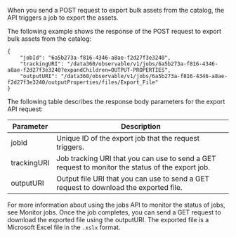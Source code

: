 When you send a POST request to export bulk assets from the catalog, the API triggers a job to export the assets.

The following example shows the response of the POST request to export bulk assets from the catalog:

```
{
    "jobId": "6a5b273a-f816-4346-a8ae-f2d27f3e3240",
    "trackingURI": "/data360/observable/v1/jobs/6a5b273a-f816-4346-a8ae-f2d27f3e3240?expandChildren=OUTPUT-PROPERTIES",
    "outputURI": "/data360/observable/v1/jobs/6a5b273a-f816-4346-a8ae-f2d27f3e3240/outputProperties/files/Export_File"
}
```

The following table describes the response body parameters for the export API request:

| Parameter | Description |
|-----------|-------------|
| jobId | Unique ID of the export job that the request triggers. |
| trackingURI | Job tracking URI that you can use to send a GET request to monitor the status of the export job. |
| outputURI | Output file URI that you can use to send a GET request to download the exported file. |

For more information about using the jobs API to monitor the status of jobs, see Monitor jobs. Once the job completes, you can send a GET request to download the exported file using the outputURI. The exported file is a Microsoft Excel file in the `.xslx` format.
